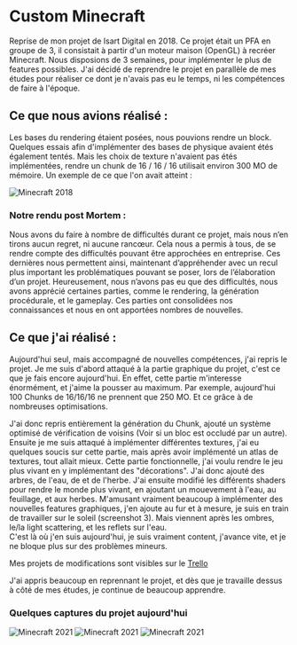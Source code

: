 # Custom Minecraft
Reprise de mon projet de Isart Digital en 2018.
Ce projet était un PFA en groupe de 3, il consistait à partir d'un moteur maison (OpenGL) à recréer Minecraft.
Nous disposions de 3 semaines, pour implémenter le plus de features possibles.
J'ai décidé de reprendre le projet en parallèle de mes études pour réaliser ce dont je n'avais pas eu le temps, ni les compétences de faire à l'époque.

## Ce que nous avions réalisé :

Les bases du rendering étaient posées, nous pouvions rendre un block.
Quelques essais afin d'implémenter des bases de physique avaient étés également tentés.
Mais les choix de texture n'avaient pas étés implémentées, rendre un chunk de 16 / 16 / 16 utilisait environ 300 MO de mémoire.
Un exemple de ce que l'on avait atteint :

![Minecraft 2018](https://i.ibb.co/f9YWJJV/Gen-Opengl.png)

### Notre rendu post Mortem :

Nous avons du faire à nombre de difficultés durant ce projet, mais nous n’en tirons aucun regret, ni aucune rancœur. Cela nous a permis à tous, de se rendre compte des difficultés pouvant être approchées en entreprise. Ces dernières nous permettent ainsi, maintenant d’appréhender avec un recul plus important les problématiques pouvant se poser, lors de l’élaboration d’un projet.
Heureusement, nous n’avons pas eu que des difficultés, nous avons apprécié certaines parties, comme le rendering, la génération procédurale, et le gameplay. Ces parties ont consolidées nos connaissances et nous en ont apportées nombres de nouvelles.

## Ce que j'ai réalisé :

Aujourd'hui seul, mais accompagné de nouvelles compétences, j'ai repris le projet.
Je me suis d'abord attaqué à la partie graphique du projet, c'est ce que je fais encore aujourd'hui.
En effet, cette partie m'interesse énormément, et j'aime la pousser au maximum.
Par exemple, aujourd'hui 100 Chunks de 16/16/16 ne prennent que 250 MO.
Et ce grâce à de nombreuses optimisations.

J'ai donc repris entièrement la génération du Chunk, ajouté un système optimisé de vérification de voisins (Voir si un bloc est occludé par un autre).
Ensuite je me suis attaqué à implémenter différentes textures, j'ai eu quelques soucis sur cette partie, mais après avoir implémenté un atlas de textures, tout allait mieux.
Cette partie fonctionnelle, j'ai voulu rendre le jeu plus vivant en y implémentant des "décorations". J'ai donc ajouté des arbres, de l'eau, de et de l'herbe.
J'ai ensuite modifié les différents shaders pour rendre le monde plus vivant, en ajoutant un mouevement à l'eau, au feuillage, et aux herbes.
M'amusant vraiment beaucoup à implémenter des nouvelles features graphiques, j'en ajoute au fur et à mesure, je suis en train de travailler sur le soleil (screenshot 3).
Mais viennent après les ombres, le/la light scattering, et les reflets sur l'eau.  
C'est là où j'en suis aujourd'hui, je suis vraiment content, j'avance vite, et je ne bloque plus sur des problèmes mineurs.  

Mes projets de modifications sont visibles sur le <a href="https://trello.com/b/ZMJIPYXa/minecraft-opengl" rel="nofollow">Trello </a>

J'ai appris beaucoup en reprennant le projet, et dès que je travaille dessus à côté de mes études, je continue de beaucoup apprendre.

### Quelques captures du projet aujourd'hui
![Minecraft 2021](https://i.ibb.co/ZWk8kD0/sand.jpg)
![Minecraft 2021](https://i.ibb.co/5MQGRL1/movement.jpg)
![Minecraft 2021](https://i.ibb.co/BBcbXc2/sun.jpg)
